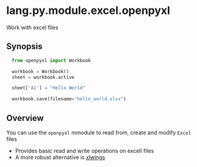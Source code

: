 # lang.py.module.excel.openpyxl

Work with excel files

## Synopsis

```py
  from openpyxl import Workbook

  workbook = Workbook()
  sheet = workbook.active

  sheet['A1'] = "Hello World"

  workbook.save(filename="hello_world.xlsx")
```

## Overview

You can use the `openpyxl` mmodule to read from, create and modify `Excel` files

- Provides basic read and write operations on excell files
- A more robust alternative is [xlwings](./1brc.md)
